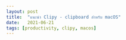 ```yaml
---
layout: post
title:  "แนะนำ Clipy - clipboard สำหรับ macOS"
date:   2021-06-21
tags: [productivity, clipy, macos]
---
```

